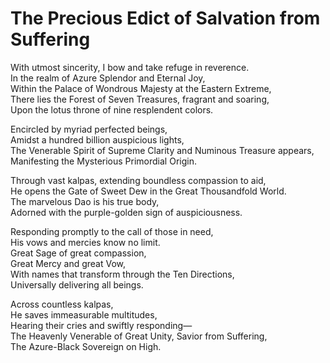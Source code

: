# The Precious Edict of Salvation from Suffering

With utmost sincerity, I bow and take refuge in reverence.  
In the realm of Azure Splendor and Eternal Joy,  
Within the Palace of Wondrous Majesty at the Eastern Extreme,  
There lies the Forest of Seven Treasures, fragrant and soaring,  
Upon the lotus throne of nine resplendent colors.  

Encircled by myriad perfected beings,  
Amidst a hundred billion auspicious lights,  
The Venerable Spirit of Supreme Clarity and Numinous Treasure appears,  
Manifesting the Mysterious Primordial Origin.  

Through vast kalpas, extending boundless compassion to aid,  
He opens the Gate of Sweet Dew in the Great Thousandfold World.  
The marvelous Dao is his true body,  
Adorned with the purple-golden sign of auspiciousness.  

Responding promptly to the call of those in need,  
His vows and mercies know no limit.  
Great Sage of great compassion,  
Great Mercy and great Vow,  
With names that transform through the Ten Directions,  
Universally delivering all beings.  

Across countless kalpas,  
He saves immeasurable multitudes,  
Hearing their cries and swiftly responding—  
The Heavenly Venerable of Great Unity, Savior from Suffering,  
The Azure-Black Sovereign on High.